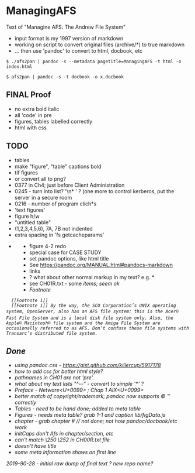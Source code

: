 # ManagingAFS

Text of "Managine AFS: The Andrew File System"

* input format is my 1997 version of markdown
* working on script to convert original files (archive/*) to true markdown
* ... then use 'pandoc' to convert to html, docbook, etc

```
$ ./afs2pan | pandoc -s --metadata pagetitle=ManagingAFS -t html -o index.html

$ afs2pan | pandoc -s -t docbook -o x.docbook
```

## FINAL Proof
* no extra bold italic
* all 'code' in pre
* figures, tables labelled correctly
* html with css

## TODO
* tables
* make "figure", "table" captions bold
* tif figures
* or convert all to png?
* 0377 in Ch4; just before Client Administration
* 0245 - turn into list? '\n* ' ? (one more to control kerberos, put the server in a secure room
* 0216 - number of program clich*s
* 'text figures'
* figure h/w
* "untitled table"
* (1,2,3,4,5,6), 7A, 7B not indented
* extra spacing in 'fs getcacheparams'
* <dir needs to change
* figure 4-2 redo
* special case for CASE STUDY
* set pandoc options, like html title
* See https://pandoc.org/MANUAL.html#pandocs-markdown
* links
* ? what about other normal markup in my text? e.g. * 
* see CH01R.txt  - some <I> items; seem ok
* Footnote
```
  [[Footnote 1]]
  [[Footnote 1]] By the way, the SCO Corporation’s UNIX operating system, OpenServer, also has an AFS file system: this is the Acer© Fast File System and is a local disk file system only. Also, the Apple© Macintosh© file system and the Amiga File System are occasionally referred to as AFS. Don’t confuse these file systems with Transarc’s distributed file system.
```


## Done
* using pandoc.css - https://gist.github.com/killercup/5917178
* how to add css for better html style?
* pathnames in CH01 are not 'pre'. 
* what about my text lists "^--"  - convert to simple '*' ?
* Preface - Netware<U+0099> ; Chap 1 AIX<U+0099>
* better match of copyright/trademark; pandoc now supports &copy; &trade; correctly
* Tables - need to be hand done; added to meta table
* Figures - needs meta table? grab 1-1 and caption   lib/figData.js
* chapter - grab chapter # // not done; not how pandoc/docbook/etc work
* initCaps don't Afs in chapter/section, etc
* can't match \250 \252 in CH00R.txt file
* doesn't have title
* some meta information shows on first line


2019-90-28 - initial raw dump of final text
? new repo name?
